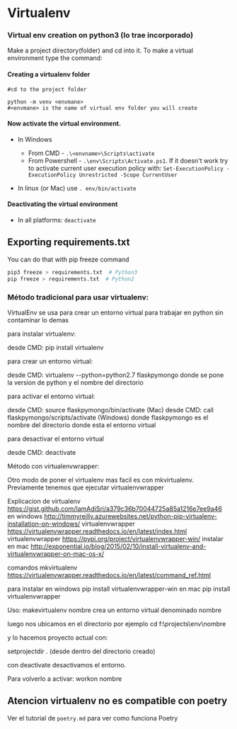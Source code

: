 # Virtualenv


### Virtual env creation on python3 (lo trae incorporado)

Make a project directory(folder) and cd into it. To make a virtual environment type the command:

#### Creating a virtualenv folder

    #cd to the project folder

    python -m venv <envmane>
    #<envmane> is the name of virtual env folder you will create

#### Now activate the virtual environment.

* In Windows
  * From CMD - `.\<envname>\Scripts\activate`
  * From Powershell - `.\env\Scripts\Activate.ps1`. If it doesn't work try to activate current user execution policy with: `Set-ExecutionPolicy -ExecutionPolicy Unrestricted -Scope CurrentUser`

* In linux (or Mac) use  `. env/bin/activate`

#### Deactivating the virtual environment

* In all platforms: `deactivate`


## Exporting requirements.txt
You can do that with pip freeze command
``` bash
pip3 freeze > requirements.txt  # Python3
pip freeze > requirements.txt  # Python2
```

### Método tradicional para usar virtualenv:


VirtualEnv se usa para crear un entorno virtual para trabajar en python sin contaminar lo demas

para instalar virtualenv:

desde CMD: pip install virtualenv

para crear un entorno virtual:

desde CMD: virtualenv --python=python2.7 flaskpymongo
donde se pone la version de python y el nombre del directorio

para activar el entorno virtual:

desde CMD: source flaskpymongo/bin/activate (Mac)
desde CMD: call flaskpymongo/scripts/activate  (Windows)
donde flaskpymongo es el nombre del directorio donde esta el entorno virtual

para desactivar el entorno virtual

desde CMD: deactivate


Método con virtualenvwrapper:

Otro modo de poner el virtualenv mas facil es con mkvirtualenv. Previamente tenemos que ejecutar virtualenvwrapper

Explicacion de virtualenv https://gist.github.com/IamAdiSri/a379c36b70044725a85a1216e7ee9a46
en windows http://timmyreilly.azurewebsites.net/python-pip-virtualenv-installation-on-windows/
virtualenvwrapper https://virtualenvwrapper.readthedocs.io/en/latest/index.html
virtualenvwrapper https://pypi.org/project/virtualenvwrapper-win/
instalar en mac http://exponential.io/blog/2015/02/10/install-virtualenv-and-virtualenvwrapper-on-mac-os-x/

comandos mkvirtualenv https://virtualenvwrapper.readthedocs.io/en/latest/command_ref.html

para instalar en windows
pip install virtualenvwrapper-win
en mac
pip install virtualenvwrapper

Uso:
makevirtualenv nombre
crea un entorno virtual denominado nombre

luego nos ubicamos en el directorio por ejemplo cd f:\projects\env\nombre

y lo hacemos proyecto actual con:

setprojectdir .   (desde dentro del directorio creado)

con deactivate desactivamos el entorno.

Para volverlo a activar:  workon nombre

## Atencion virtualenv no es compatible con poetry
Ver el tutorial de `poetry.md` para ver como funciona Poetry

